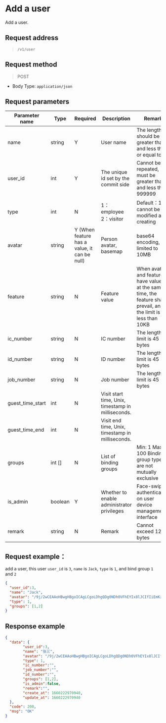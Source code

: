 # Add a user

Add a user.

## Request address

> `/v1/user`

## Request method

> POST

- Body Type: `application/json`

## Request parameters

| Parameter name   | Type    | Required                                     | Description                                        | Remark                                                       |
| ---------------- | ------- | -------------------------------------------- | -------------------------------------------------- | ------------------------------------------------------------ |
| name             | string  | Y                                            | User name                                          | The length should be greater than 0 and less than or equal to 32 |
| user_id          | int     | Y                                            | The unique id set by the commit side               | Cannot be repeated, must be greater than 0 and less than 999999 |
| type             | int     | N                                            | 1：employee 2：visitor                             | Default：1, cannot be modified after creating                |
| avatar           | string  | Y (When feature has a value, it can be null) | Person avatar, basemap                             | base64 encoding, limited to 10MB                             |
| feature          | string  | N                                            | Feature value                                      | When avatar and feature have values at the same time, the feature shall prevail, and the limit is less than 10KB |
| ic_number        | string  | N                                            | IC number                                          | The length limit is 45 bytes                                 |
| id_number        | string  | N                                            | ID number                                          | The length limit is 45 bytes                                 |
| job_number       | string  | N                                            | Job number                                         | The length limit is 45 bytes                                 |
| guest_time_start | int     | N                                            | Visit start time, Unix, timestamp in milliseconds. |                                                              |
| guest_time_end   | int     | N                                            | Visit end time, Unix, timestamp in milliseconds.   |                                                              |
| groups           | int []  | N                                            | List of binding groups                             | Min: 1 Max: 100 Binding group types are not mutually exclusive |
| is_admin         | boolean | Y                                            | Whether to enable administrator privileges         | Face-swiping authentication on user device management interface |
| remark           | string  | N                                            | Remark                                             | Cannot exceed 128 bytes                                      |

## Request example：

add a user, this user `user_id` is `3`, `name` is `Jack`, `type` is `1`, and bind group `1` and `2`

```json
{
  "user_id":3,
  "name": "Jack",
  "avatar": "/9j/2wCEAAoHBwgHBgoICAgLCgoLDhgQDg0NDh0VFhEYIx8lJCIfIiEmKzcvJik0KSEiMEExNDk7Pj4",
  "type": 1,
  "groups": [1,2]
}
```


## Response example

```json
{
  "data": {
        "user_id":3,
        "name": "张三",
        "avatar": "/9j/2wCEAAoHBwgHBgoICAgLCgoLDhgQDg0NDh0VFhEYIx8lJCIfIiEmKzcvJik0KSEiMEExNDk7Pj4",
        "type": 1,
        "ic_number":"",
        "job_number":"",
        "id_number":"",
        "groups": [1,2],
        "is_admin":false,
        "remark":"",
        "create_at": 1660222970940,
        "update_at": 1660222970940
  },
  "code": 200,
  "msg": "OK"
}
```